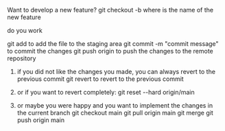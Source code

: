 
Want to develop a new feature?
git checkout -b <branch-name> where <branch-name> is the name of the new feature

do you work 

git add <file-name> to add the file to the staging area
git commit -m "commit message" to commit the changes
git push origin <branch-name> to push the changes to the remote repository


1. if you did not like the changes you made, you can always revert to the previous commit
git revert <commit-hash> to revert to the previous commit

2. or if you want to revert completely:
git reset --hard origin/main

3. or maybe you were happy and you want to implement the changes in the current branch
git checkout main
git pull origin main
git merge <branch-name>
git push origin main
